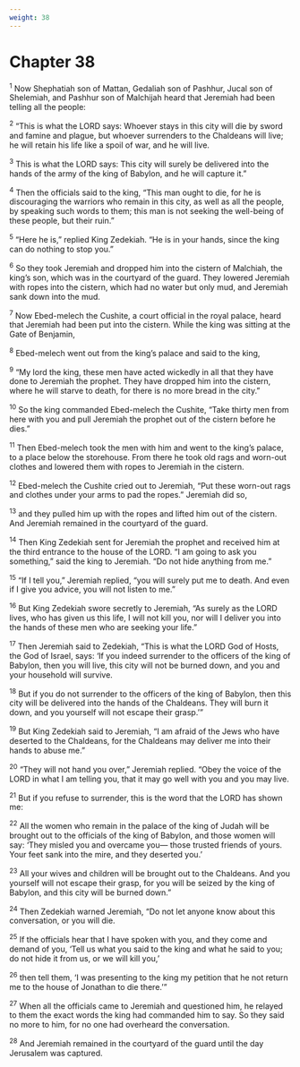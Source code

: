 ```yaml
---
weight: 38
---
```


# Chapter 38

<sup>1</sup> Now Shephatiah son of Mattan, Gedaliah son of Pashhur, Jucal son of Shelemiah, and Pashhur son of Malchijah heard that Jeremiah had been telling all the people: 

<sup>2</sup> “This is what the LORD says: Whoever stays in this city will die by sword and famine and plague, but whoever surrenders to the Chaldeans will live; he will retain his life like a spoil of war, and he will live. 

<sup>3</sup> This is what the LORD says: This city will surely be delivered into the hands of the army of the king of Babylon, and he will capture it.” 

<sup>4</sup> Then the officials said to the king, “This man ought to die, for he is discouraging the warriors who remain in this city, as well as all the people, by speaking such words to them; this man is not seeking the well-being of these people, but their ruin.” 

<sup>5</sup> “Here he is,” replied King Zedekiah. “He is in your hands, since the king can do nothing to stop you.” 

<sup>6</sup> So they took Jeremiah and dropped him into the cistern of Malchiah, the king’s son, which was in the courtyard of the guard. They lowered Jeremiah with ropes into the cistern, which had no water but only mud, and Jeremiah sank down into the mud. 

<sup>7</sup> Now Ebed-melech the Cushite, a court official in the royal palace, heard that Jeremiah had been put into the cistern. While the king was sitting at the Gate of Benjamin, 

<sup>8</sup> Ebed-melech went out from the king’s palace and said to the king, 

<sup>9</sup> “My lord the king, these men have acted wickedly in all that they have done to Jeremiah the prophet. They have dropped him into the cistern, where he will starve to death, for there is no more bread in the city.” 

<sup>10</sup> So the king commanded Ebed-melech the Cushite, “Take thirty men from here with you and pull Jeremiah the prophet out of the cistern before he dies.” 

<sup>11</sup> Then Ebed-melech took the men with him and went to the king’s palace, to a place below the storehouse. From there he took old rags and worn-out clothes and lowered them with ropes to Jeremiah in the cistern. 

<sup>12</sup> Ebed-melech the Cushite cried out to Jeremiah, “Put these worn-out rags and clothes under your arms to pad the ropes.” Jeremiah did so, 

<sup>13</sup> and they pulled him up with the ropes and lifted him out of the cistern. And Jeremiah remained in the courtyard of the guard. 

<sup>14</sup> Then King Zedekiah sent for Jeremiah the prophet and received him at the third entrance to the house of the LORD. “I am going to ask you something,” said the king to Jeremiah. “Do not hide anything from me.” 

<sup>15</sup> “If I tell you,” Jeremiah replied, “you will surely put me to death. And even if I give you advice, you will not listen to me.” 

<sup>16</sup> But King Zedekiah swore secretly to Jeremiah, “As surely as the LORD lives, who has given us this life, I will not kill you, nor will I deliver you into the hands of these men who are seeking your life.” 

<sup>17</sup> Then Jeremiah said to Zedekiah, “This is what the LORD God of Hosts, the God of Israel, says: ‘If you indeed surrender to the officers of the king of Babylon, then you will live, this city will not be burned down, and you and your household will survive. 

<sup>18</sup> But if you do not surrender to the officers of the king of Babylon, then this city will be delivered into the hands of the Chaldeans. They will burn it down, and you yourself will not escape their grasp.’” 

<sup>19</sup> But King Zedekiah said to Jeremiah, “I am afraid of the Jews who have deserted to the Chaldeans, for the Chaldeans may deliver me into their hands to abuse me.” 

<sup>20</sup> “They will not hand you over,” Jeremiah replied. “Obey the voice of the LORD in what I am telling you, that it may go well with you and you may live. 

<sup>21</sup> But if you refuse to surrender, this is the word that the LORD has shown me: 

<sup>22</sup> All the women who remain in the palace of the king of Judah will be brought out to the officials of the king of Babylon, and those women will say: ‘They misled you and overcame you— those trusted friends of yours. Your feet sank into the mire, and they deserted you.’ 

<sup>23</sup> All your wives and children will be brought out to the Chaldeans. And you yourself will not escape their grasp, for you will be seized by the king of Babylon, and this city will be burned down.” 

<sup>24</sup> Then Zedekiah warned Jeremiah, “Do not let anyone know about this conversation, or you will die. 

<sup>25</sup> If the officials hear that I have spoken with you, and they come and demand of you, ‘Tell us what you said to the king and what he said to you; do not hide it from us, or we will kill you,’ 

<sup>26</sup> then tell them, ‘I was presenting to the king my petition that he not return me to the house of Jonathan to die there.’” 

<sup>27</sup> When all the officials came to Jeremiah and questioned him, he relayed to them the exact words the king had commanded him to say. So they said no more to him, for no one had overheard the conversation. 

<sup>28</sup> And Jeremiah remained in the courtyard of the guard until the day Jerusalem was captured. 


